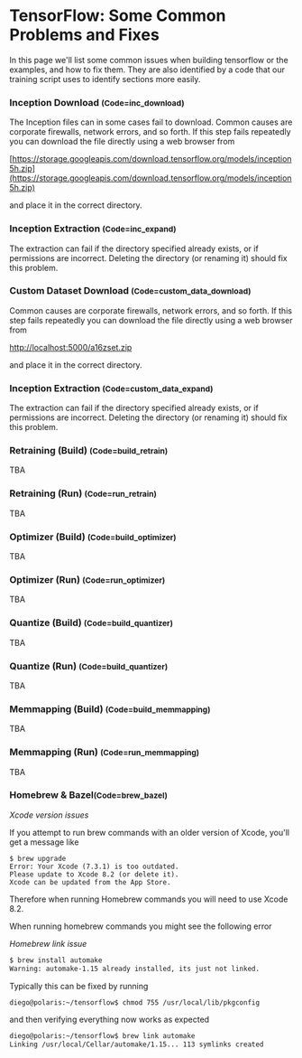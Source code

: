 
# TensorFlow: Some Common Problems and Fixes

In this page we'll list some common issues when building tensorflow or the examples, and how to fix them. They are also identified by a code that our training script uses to identify sections more easily.

### <a name="inc_download"></a>Inception Download <small>(Code=inc_download)</small>

The Inception files can in some cases fail to download. Common causes are corporate firewalls, network errors, and so forth. If this step fails repeatedly you can download the file directly using a web browser from

[https://storage.googleapis.com/download.tensorflow.org/models/inception5h.zip](https://storage.googleapis.com/download.tensorflow.org/models/inception5h.zip)

and place it in the correct directory.

### <a name="inc_expand"></a>Inception Extraction <small>(Code=inc_expand)</small>

The extraction can fail if the directory specified already exists, or if permissions are incorrect. Deleting the directory (or renaming it) should fix this problem.

### <a name="custom_data_download"></a>Custom Dataset Download <small>(Code=custom_data_download)</small>

Common causes are corporate firewalls, network errors, and so forth. If this step fails repeatedly you can download the file directly using a web browser from

[http://localhost:5000/a16zset.zip](http://localhost:5000/a16zset.zip)

and place it in the correct directory.

### <a name="custom_data_expand"></a>Inception Extraction <small>(Code=custom_data_expand)</small>

The extraction can fail if the directory specified already exists, or if permissions are incorrect. Deleting the directory (or renaming it) should fix this problem.

### <a name="build_retrain"></a>Retraining (Build) <small>(Code=build_retrain)</small>

TBA

### <a name="run_retrain"></a>Retraining (Run) <small>(Code=run_retrain)</small>

TBA

### <a name="build_optimizer"></a>Optimizer (Build) <small>(Code=build_optimizer)</small>

TBA

### <a name="run_optimizer"></a>Optimizer (Run) <small>(Code=run_optimizer)</small>

TBA

### <a name="build_quantizer"></a>Quantize (Build) <small>(Code=build_quantizer)</small>

TBA

### <a name="build_quantizer"></a>Quantize (Run) <small>(Code=build_quantizer)</small>

TBA


### <a name="build_memmapping"></a>Memmapping (Build) <small>(Code=build_memmapping)</small>

TBA

### <a name="run_memmapping"></a>Memmapping (Run) <small>(Code=run_memmapping)</small>

TBA


### <a name="brew_bazel"></a>Homebrew & Bazel<small>(Code=brew_bazel)</small>

*Xcode version issues*

If you attempt to run brew commands with an older version of Xcode, you'll get a message like

```
$ brew upgrade
Error: Your Xcode (7.3.1) is too outdated.
Please update to Xcode 8.2 (or delete it).
Xcode can be updated from the App Store.
```

Therefore when running Homebrew commands you will need to use Xcode 8.2.

When running homebrew commands you might see the following error

*Homebrew link issue*

```bash
$ brew install automake
Warning: automake-1.15 already installed, its just not linked.
```

Typically this can be fixed by running

```bash
diego@polaris:~/tensorflow$ chmod 755 /usr/local/lib/pkgconfig
```

and then verifying everything now works as expected

```bash
diego@polaris:~/tensorflow$ brew link automake
Linking /usr/local/Cellar/automake/1.15... 113 symlinks created
```
